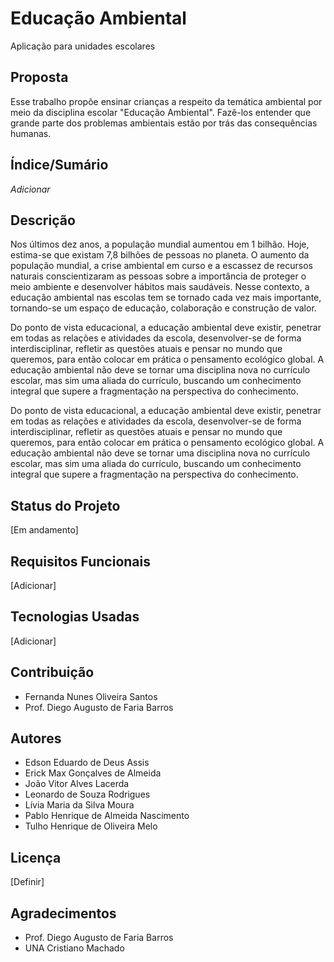 # Educação Ambiental
Aplicação para unidades escolares

## Proposta
Esse trabalho propõe ensinar crianças a respeito da temática ambiental por meio da disciplina escolar "Educação Ambiental". Fazê-los entender que grande parte dos problemas ambientais estão por trás das consequências humanas.

## Índice/Sumário

_Adicionar_

## Descrição
Nos últimos dez anos, a população mundial aumentou em 1 bilhão. Hoje, estima-se que existam 7,8 bilhões de pessoas no planeta. O aumento da população mundial, a crise ambiental em curso e a escassez de recursos naturais conscientizaram as pessoas sobre a importância de proteger o meio ambiente e desenvolver hábitos mais saudáveis. Nesse contexto, a educação ambiental nas escolas tem se tornado cada vez mais importante, tornando-se um espaço de educação, colaboração e construção de valor.

Do ponto de vista educacional, a educação ambiental deve existir, penetrar em todas as relações e atividades da escola, desenvolver-se de forma interdisciplinar, refletir as questões atuais e pensar no mundo que queremos, para então colocar em prática o pensamento ecológico global. A educação ambiental não deve se tornar uma disciplina nova no currículo escolar, mas sim uma aliada do currículo, buscando um conhecimento integral que supere a fragmentação na perspectiva do conhecimento.

Do ponto de vista educacional, a educação ambiental deve existir, penetrar em todas as relações e atividades da escola, desenvolver-se de forma interdisciplinar, refletir as questões atuais e pensar no mundo que queremos, para então colocar em prática o pensamento ecológico global. A educação ambiental não deve se tornar uma disciplina nova no currículo escolar, mas sim uma aliada do currículo, buscando um conhecimento integral que supere a fragmentação na perspectiva do conhecimento.

## Status do Projeto
[Em andamento]

## Requisitos Funcionais 

[Adicionar]

## Tecnologias Usadas

[Adicionar]

## Contribuição

- Fernanda Nunes Oliveira Santos
- Prof. Diego Augusto de Faria Barros

## Autores

- Edson Eduardo de Deus Assis
- Erick Max Gonçalves de Almeida
- João Vitor Alves Lacerda
- Leonardo de Souza Rodrigues
- Lívia Maria da Silva Moura
- Pablo Henrique de Almeida Nascimento
- Tulho Henrique de Oliveira Melo

## Licença
[Definir]

## Agradecimentos
- Prof. Diego Augusto de Faria Barros
- UNA Cristiano Machado
